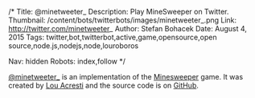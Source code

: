 /*
Title: @minetweeter_
Description: Play MineSweeper on Twitter.
Thumbnail: /content/bots/twitterbots/images/minetweeter_.png
Link: http://twitter.com/minetweeter_
Author: Stefan Bohacek
Date: August 4, 2015
Tags: twitter,bot,twitterbot,active,game,opensource,open source,node.js,nodejs,node,louroboros

Nav: hidden
Robots: index,follow
*/

[@minetweeter_](https://twitter.com/minetweeter_) is an implementation of the [Minesweeper](https://en.wikipedia.org/wiki/Minesweeper_(video_game)) game. It was created by [Lou Acresti](https://twitter.com/louroboros) and the source code is on [GitHub](https://github.com/namuol/minetweeter).